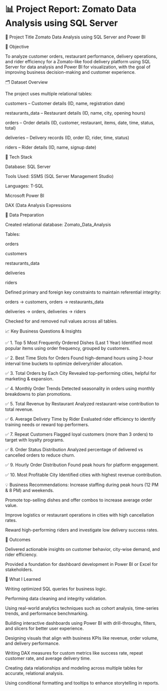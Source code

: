 # 📊 Project Report: Zomato Data Analysis using SQL Server

🧾 Project Title
Zomato Data Analysis using SQL Server and Power BI

📌 Objective

To analyze customer orders, restaurant performance, delivery operations, and rider efficiency for a Zomato-like food delivery platform using SQL Server for data analysis and Power BI for visualization, with the goal of improving business decision-making and customer experience.

🗂️ Dataset Overview

The project uses multiple relational tables:

customers – Customer details (ID, name, registration date)

restaurants_data – Restaurant details (ID, name, city, opening hours)

orders – Order details (ID, customer, restaurant, items, date, time, status, total)

deliveries – Delivery records (ID, order ID, rider, time, status)

riders – Rider details (ID, name, signup date)

🔧 Tech Stack

Database: SQL Server

Tools Used: SSMS (SQL Server Management Studio)

Languages: T-SQL

Microsoft Power BI

DAX (Data Analysis Expressions


🔐 Data Preparation

Created relational database: Zomato_Data_Analysis

Tables:

orders

customers

restaurants_data

deliveries

riders

Defined primary and foreign key constraints to maintain referential integrity:

orders → customers, orders → restaurants_data

deliveries → orders, deliveries → riders

Checked for and removed null values across all tables.

📈 Key Business Questions & Insights

✅ 1. Top 5 Most Frequently Ordered Dishes (Last 1 Year)
Identified most popular items using order frequency, grouped by customers.

✅ 2. Best Time Slots for Orders
Found high-demand hours using 2-hour interval time buckets to optimize delivery/rider allocation.

✅ 3. Total Orders by Each City
Revealed top-performing cities, helpful for marketing & expansion.

✅ 4. Monthly Order Trends
Detected seasonality in orders using monthly breakdowns to plan promotions.

✅ 5. Total Revenue by Restaurant
Analyzed restaurant-wise contribution to total revenue.

✅ 6. Average Delivery Time by Rider
Evaluated rider efficiency to identify training needs or reward top performers.

✅ 7. Repeat Customers
Flagged loyal customers (more than 3 orders) to target with loyalty programs.

✅ 8. Order Status Distribution
Analyzed percentage of delivered vs cancelled orders to reduce churn.

✅ 9. Hourly Order Distribution
Found peak hours for platform engagement.

✅ 10. Most Profitable City
Identified cities with highest revenue contribution.

💡 Business Recommendations:
Increase staffing during peak hours (12 PM & 8 PM) and weekends.

Promote top-selling dishes and offer combos to increase average order value.

Improve logistics or restaurant operations in cities with high cancellation rates.

Reward high-performing riders and investigate low delivery success rates.

🧠 Outcomes

Delivered actionable insights on customer behavior, city-wise demand, and rider efficiency.

Provided a foundation for dashboard development in Power BI or Excel for stakeholders.

🌟 What I Learned

Writing optimized SQL queries for business logic.

Performing data cleaning and integrity validation.

Using real-world analytics techniques such as cohort analysis, time-series trends, and performance benchmarking.

Building interactive dashboards using Power BI with drill-throughs, filters, and slicers for better user experience.

Designing visuals that align with business KPIs like revenue, order volume, and delivery performance.

Writing DAX measures for custom metrics like success rate, repeat customer rate, and average delivery time.

Creating data relationships and modeling across multiple tables for accurate, relational analysis.

Using conditional formatting and tooltips to enhance storytelling in reports.

